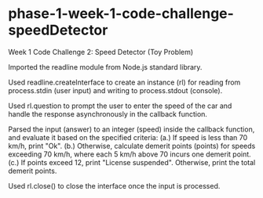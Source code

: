 # phase-1-week-1-code-challenge-speedDetector
Week 1 Code Challenge 2: Speed Detector (Toy Problem)

Imported the readline module from Node.js standard library.

Used readline.createInterface to create an instance (rl) for reading from process.stdin (user input) and writing to process.stdout (console).

Used rl.question to prompt the user to enter the speed of the car and handle the response asynchronously in the callback function.

Parsed the input (answer) to an integer (speed) inside the callback function, and evaluate it based on the specified criteria:
    (a.) If speed is less than 70 km/h, print "Ok".
    (b.) Otherwise, calculate demerit points (points) for speeds exceeding 70 km/h, where each 5 km/h above 70 incurs one demerit point.
    (c.) If points exceed 12, print "License suspended". Otherwise, print the total demerit points.

Used rl.close() to close the interface once the input is processed.

